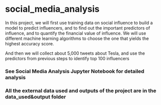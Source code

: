# social_media_analysis

In this project, we will first use training data on social influence to build a model to predict influencers, and to find out the important predictors of influence, and to quantify the financial value of influence. We will use different machine learning algorithms to choose the one that yields the highest accuracy score.

And then we will collect about 5,000 tweets about Tesla, and use the predictors from previous steps to identify top 100 influencers

### See Social Media Analysis Jupyter Notebook for detailed analysis
### All the external data used and outputs of the project are in the data_used&output folder
